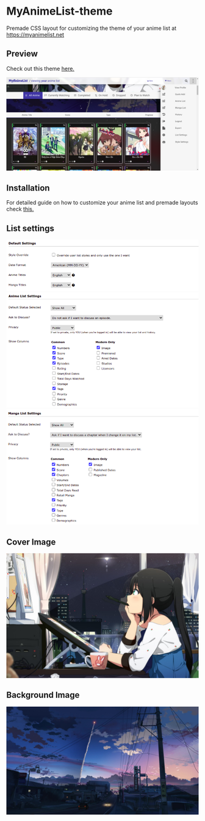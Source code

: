 # MyAnimeList-theme
Premade CSS layout for customizing the theme of your anime list at https://myanimelist.net

## Preview
Check out this theme [here.](https://myanimelist.net/animelist/cweeper)

![Image](./images/preview.png)


## Installation

For detailed guide on how to customize your anime list and premade layouts check [this.](https://myanimelist.net/forum/?topicid=1499058#msg45516528)

## List settings
![Image](./images/default_settings.png)
![Image](./images/anime_list_settings.png)
![Image](./images/manga_list_settings.png)

## Cover Image
![Image](./images/cover.jpg)

## Background Image
![Image](./images/background.jpg)
